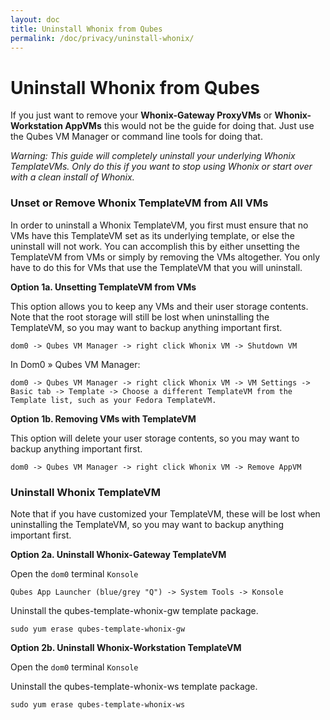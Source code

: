 ```yaml
---
layout: doc
title: Uninstall Whonix from Qubes
permalink: /doc/privacy/uninstall-whonix/
---
```


Uninstall Whonix from Qubes
===========================

If you just want to remove your **Whonix-Gateway ProxyVMs** or **Whonix-Workstation AppVMs** this would not be the guide for doing that. Just use the Qubes VM Manager or command line tools for doing that.

*Warning: This guide will completely uninstall your underlying Whonix TemplateVMs. Only do this if you want to stop using Whonix or start over with a clean install of Whonix.*

### Unset or Remove Whonix TemplateVM from All VMs

In order to uninstall a Whonix TemplateVM, you first must ensure that no VMs have this TemplateVM set as its underlying template, or else the uninstall will not work. You can accomplish this by either unsetting the TemplateVM from VMs or simply by removing the VMs altogether. You only have to do this for VMs that use the TemplateVM that you will uninstall.

**Option 1a. Unsetting TemplateVM from VMs**

This option allows you to keep any VMs and their user storage contents. Note that the root storage will still be lost when uninstalling the TemplateVM, so you may want to backup anything important first.

```
dom0 -> Qubes VM Manager -> right click Whonix VM -> Shutdown VM
```

In Dom0 &raquo; Qubes VM Manager:

```
dom0 -> Qubes VM Manager -> right click Whonix VM -> VM Settings -> Basic tab -> Template -> Choose a different TemplateVM from the Template list, such as your Fedora TemplateVM.
```

**Option 1b. Removing VMs with TemplateVM**

This option will delete your user storage contents, so you may want to backup anything important first.

```
dom0 -> Qubes VM Manager -> right click Whonix VM -> Remove AppVM
```

### Uninstall Whonix TemplateVM

Note that if you have customized your TemplateVM, these will be lost when uninstalling the TemplateVM, so you may want to backup anything important first.

**Option 2a. Uninstall Whonix-Gateway TemplateVM**

Open the `dom0` terminal `Konsole`

```
Qubes App Launcher (blue/grey "Q") -> System Tools -> Konsole
```

Uninstall the qubes-template-whonix-gw template package.

~~~
sudo yum erase qubes-template-whonix-gw
~~~

**Option 2b. Uninstall Whonix-Workstation TemplateVM**

Open the `dom0` terminal `Konsole`

Uninstall the qubes-template-whonix-ws template package.

~~~
sudo yum erase qubes-template-whonix-ws
~~~
